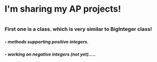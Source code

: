 <h1>I'm sharing my AP projects!<h1>  
<h3>First one is a class. which is very similar to BigInteger class!<h3>
<h5>- methods supporting positive integers.</h5>  
<h5>-  working on negative integers (not yet).....</h5>
